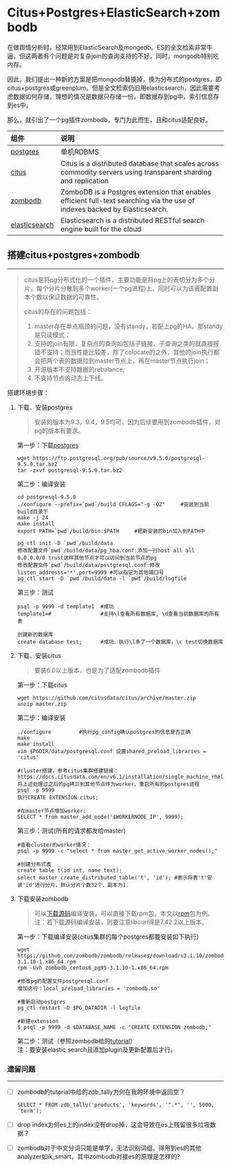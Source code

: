 # Citus+Postgres+ElasticSearch+zombodb

在做舆情分析时，经常用到ElasticSearch及mongedb。ES的全文检索非常牛逼，但这两者有个问题是对复杂join的查询支持的不好，同时，mongodb特别吃内存。

因此，我们提出一种新的方案是把mongodb替换掉，换为分布式的postgres，即citus+postgres或greenplum。但是全文检索仍旧用elasticsearch，因此需要考虑数据如何存储，理想的情况是数据只存储一份，即数据存到pg中，索引信息存到es中。

那么，就引出了一个pg插件zombodb，专门为此而生，且和citus适配良好。

| 组件 | 说明 |
| :--- | :--- |
| [postgres](https://github.com/postgres/postgres) | 单机RDBMS |
| [citus](https://github.com/citusdata) | Citus is a distributed database that scales across commodity servers using transparent sharding and replication |
| [zombodb](https://github.com/zombodb/zombodb) | ZomboDB is a Postgres extension that enables efficient full-text searching via the use of indexes backed by Elasticsearch. |
| [elasticsearch](https://github.com/elastic/elasticsearch) | Elasticsearch is a distributed RESTful search engine built for the cloud |

## 搭建citus+postgres+zombodb

---

> citus是将pg分布式化的一个插件，主要功能是将pg上的表切分为多个分片，每个分片分散到多个worker\(一个pg进程\)上，同时可以为该表配置副本个数以保证数据的可靠性。
>
> citus的存在的问题包括：
>
> 1. master存在单点瓶颈的问题，没有standy，若配上pg的HA，那standy是只读模式；
> 2. 支持的join有限，复杂点的查询如包括子链接、子查询之类的就直接报错不支持；而且性能比较差，除了colocate的之外，其他的join执行都会把两个表的数据拉到master节点上，再在master节点执行join；
> 3. 开源版本不支持数据的rebalance;
> 4. 不支持节点的动态上下线。

搭建环境步骤：

1. 下载、安装postgres

   > 安装的版本为9.3，9.4，9.5均可，因为后续要用到zombodb插件，对pg的版本有要求。

   第一步：下载[postgres](https://www.postgresql.org/ftp/source/)

   ```
   wget https://ftp.postgresql.org/pub/source/v9.5.0/postgresql-9.5.0.tar.bz2
   tar -zxvf postgresql-9.5.0.tar.bz2
   ```

   第二步：编译安装

       cd postgresql-9.5.0
       ./configure --prefix=`pwd`/build CFLAGS="-g -O2"     #安装到当前build目录下
       make -j 24
       make install
       export PATH=`pwd`/build/bin:$PATH     #把新安装的bin加入到PATH中

       pg_ctl init -D `pwd`/build/data
       修改配置文件`pwd`/build/data/pg_hba.conf:添加一行host all all 0.0.0.0/0 trust这样其他节点才可以访问到当前节点的pg
       修改配置文件`pwd`/build/data/postgresql.conf:修改listen_addresss='*',port=9999 #可以指定为其他端口号
       pg_ctl start -D `pwd`/build/data -l `pwd`/build/logfile

   第三步：测试

   ```
   psql -p 9999 -d template1  #成功
   template1=#                #支持\l查看所有数据库, \d查看当前数据库的所有表

   创建新的数据库
   create database test;      #成功，执行\l多了一个数据库，\c test切换数据库
   ```

2. 下载、安装citus

   > 要装6.0以上版本，也是为了适配zombodb插件

   第一步：下载citus

   ```
   wget https://github.com/citusdata/citus/archive/master.zip
   unzip master.zip
   ```

   第二步：编译安装

   ```
   ./configure         #执行pg_config确认postgres的信息是否正确
   make
   make install
   vim $PGDIR/data/postgresql.conf 设置shared_preload_libraries = 'citus'

   #cluster搭建，参考citus集群搭建链接：https://docs.citusdata.com/en/v6.1/installation/single_machine_rhel.html
   将上述处理过之后的pg拷贝到其他节点作为worker，重启所有的postgres进程
   psql -p 9999
   执行CREATE EXTENSION citus;

   #在master节点增加worker:
   SELECT * from master_add_node('$WORKERNODE_IP', 9999);
   ```

   第三步：测试\(所有的请求都发给master\)

   ```
   #查看cluster的worker情况：
   psql -p 9999 -c "select * from master_get_active_worker_nodes();"

   #创建分布式表
   create table t(id int, name text);
   select master_create_distributed_table('t', 'id'); #表示将表't'安装'id'进行分片，默认分片个数32个，副本为1.
   ```

3. 下载安装zombodb

   > 可以[下载源码](https://github.com/zombodb/zombodb/releases/tag/v3.1.10)编译安装，可以直接下载rpm包。本文以[rpm](https://github.com/zombodb/zombodb/releases/download/v3.1.10/zombodb_centos6_pg95-3.1.10-1.x86_64.rpm)包为例。  
   > 注：若下载源码编译安装，则要注意libcurl得是7.42.2以上版本。

   第一步：下载编译安装\(citus集群的每个postgres都要安装如下执行\)

   ```
   wget https://github.com/zombodb/zombodb/releases/download/v3.1.10/zombodb_centos6_pg95-3.1.10-1.x86_64.rpm
   rpm -Uvh zombodb_centos6_pg95-3.1.10-1.x86_64.rpm

   #修改pg的配置文件postgresql.conf
   增加这行：local_preload_libraries = 'zombodb.so'

   #重新启动postgres
   pg_ctl restart -D $PG_DATADIR -l logfile

   #新建extension
   $ psql -p 9999 -d $DATABASE_NAME -c "CREATE EXTENSION zombodb;"
   ```

   第二步：测试（参照zombodb给的[tutorial](https://github.com/zombodb/zombodb/blob/master/TUTORIAL.md)）  
   注：要安装elastic search且添加plugin及更新配置后才行。

### 

### 遗留问题

---

* [ ] zombodb的tutorial中给的zdb\_tally为何在我的环境中返回空？
  ```
  SELECT * FROM zdb_tally('products', 'keywords', '^.*', '', 5000, 'term');
  ```
* [ ] drop index为何es上的index没有drop掉，这会导致在es上残留很多垃圾数据？
* [ ] zombodb对于中文分词只能是单字，无法识别词组。得用到es的其他analyzer如ik\_smart，其中zombodb对接es的原理是怎样的?



